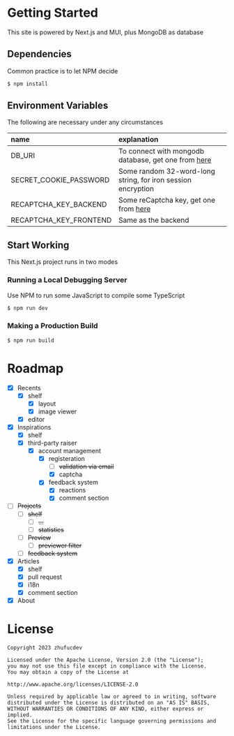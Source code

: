 # Getting Started

This site is powered by Next.js and MUI, plus MongoDB as database

## Dependencies

Common practice is to let NPM decide

```bash
$ npm install
```

## Environment Variables

The following are necessary under any circumstances

| name                   | explanation                                                                       |
|:-----------------------|:----------------------------------------------------------------------------------|
| DB_URI                 | To connect with mongodb database, get one from [here](https://cloud.mongodb.com/) |
| SECRET_COOKIE_PASSWORD | Some random 32-word-long string, for iron session encryption                      |
| RECAPTCHA_KEY_BACKEND  | Some reCaptcha key, get one from [here](https://www.google.com/recaptcha)         |
| RECAPTCHA_KEY_FRONTEND | Same as the backend                                                               |

## Start Working

This Next.js project runs in two modes

### Running a Local Debugging Server

Use NPM to run some JavaScript to compile some TypeScript

```bash
$ npm run dev
```

### Making a Production Build

```bash
$ npm run build
```

# Roadmap

- [x] Recents
    - [x] shelf
        - [x] layout
        - [x] image viewer
    - [x] editor

- [x] Inspirations
    - [x] shelf
    - [x] third-party raiser
        - [x] account management
            - [x] registeration
                - [ ] ~~validation via email~~
                - [x] captcha
            - [x] feedback system
                - [x] reactions
                - [x] comment section

- [ ] ~~Projects~~
    - [ ] ~~shelf~~
        - [ ] ~~...~~
        - [ ] ~~statistics~~
    - [ ] ~~Preview~~
        - [ ] ~~previewer filter~~
    - [ ] ~~feedback system~~

- [x] Articles
    - [x] shelf
    - [x] pull request
    - [x] i18n
    - [x] comment section

- [x] About

# License
```
Copyright 2023 zhufucdev

Licensed under the Apache License, Version 2.0 (the "License");
you may not use this file except in compliance with the License.
You may obtain a copy of the License at

http://www.apache.org/licenses/LICENSE-2.0

Unless required by applicable law or agreed to in writing, software
distributed under the License is distributed on an "AS IS" BASIS,
WITHOUT WARRANTIES OR CONDITIONS OF ANY KIND, either express or implied.
See the License for the specific language governing permissions and
limitations under the License.
```
